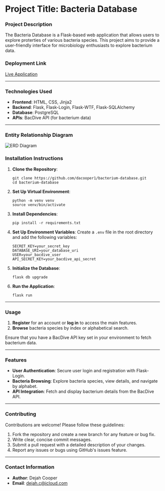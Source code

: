 # Project Title: Bacteria Database

### Project Description

The Bacteria Database is a Flask-based web application that allows users to explore proterties of various bacteria species. This project aims to provide a user-friendly interface for microbiology enthusiasts to explore bacterium data.

### Deployment Link

[Live Application](https://bacteria-database.onrender.com)

---

### Technologies Used

- **Frontend**: HTML, CSS, Jinja2
- **Backend**: Flask, Flask-Login, Flask-WTF, Flask-SQLAlchemy
- **Database**: PostgreSQL
- **APIs**: BacDive API (for bacterium data)

---

### Entity Relationship Diagram

![ERD Diagram](/capstone-project-one-9f2151c318294e76936126364eb9e232/images/erd_diagram.png)

### Installation Instructions

1. **Clone the Repository**:

   ```
   git clone https://github.com/dacooper1/bacterium-database.git
   cd bacterium-database
   ```

2. **Set Up Virtual Environment**:

   ```
   python -m venv venv
   source venv/bin/activate
   ```

3. **Install Dependencies**:

   ```
   pip install -r requirements.txt
   ```

4. **Set Up Environment Variables**:
   Create a `.env` file in the root directory and add the following variables:

   ```
   SECRET_KEY=your_secret_key
   DATABASE_URI=your_database_uri
   USER=your_bacdive_user
   API_SECRET_KEY=your_bacdive_api_secret
   ```

5. **Initialize the Database**:

   ```
   flask db upgrade
   ```

6. **Run the Application**:
   ```
   flask run
   ```

---

### Usage

1. **Register** for an account or **log in** to access the main features.
2. **Browse** bacteria species by index or alphabetical search.

Ensure that you have a BacDive API key set in your environment to fetch bacterium data.

---

### Features

- **User Authentication**: Secure user login and registration with Flask-Login.
- **Bacteria Browsing**: Explore bacteria species, view details, and navigate by alphabet.
- **API Integration**: Fetch and display bacterium details from the BacDive API.

---

### Contributing

Contributions are welcome! Please follow these guidelines:

1. Fork the repository and create a new branch for any feature or bug fix.
2. Write clear, concise commit messages.
3. Submit a pull request with a detailed description of your changes.
4. Report any issues or bugs using GitHub's issues feature.

---

### Contact Information

- **Author**: Dejah Cooper
- **Email**: dejah.c@icloud.com
